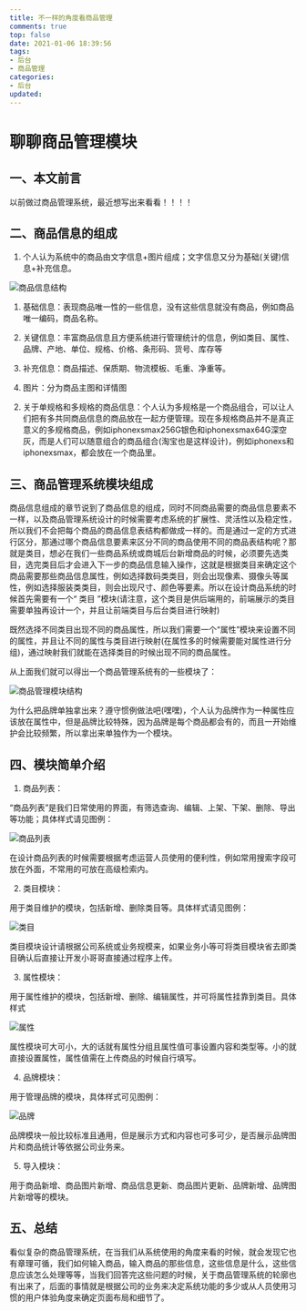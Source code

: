 ```yaml
---
title: 不一样的角度看商品管理
comments: true
top: false
date: 2021-01-06 18:39:56
tags: 
- 后台
- 商品管理
categories:
- 后台
updated:
---
```


# 聊聊商品管理模块

## 一、本文前言

以前做过商品管理系统，最近想写出来看看！！！！

## 二、商品信息的组成

1. 个人认为系统中的商品由文字信息+图片组成；文字信息又分为基础(关键)信息+补充信息。

![商品信息结构](https://i.loli.net/2021/01/06/1rsm4XoAdUOpKZi.png)

1) 基础信息：表现商品唯一性的一些信息，没有这些信息就没有商品，例如商品唯一编码，商品名称。

2) 关键信息：丰富商品信息且方便系统进行管理统计的信息，例如类目、属性、品牌、产地、单位、规格、价格、条形码、货号、库存等

3) 补充信息：商品描述、保质期、物流模板、毛重、净重等。

4) 图片：分为商品主图和详情图

2. 关于单规格和多规格的商品信息：个人认为多规格是一个商品组合，可以让人们把有多共同商品信息的商品放在一起方便管理。现在多规格商品并不是真正意义的多规格商品，例如iphonexsmax256G银色和iphonexsmax64G深空灰，而是人们可以随意组合的商品组合(淘宝也是这样设计)，例如iphonexs和iphonexsmax，都会放在一个商品里。

## 三、商品管理系统模块组成

商品信息组成的章节说到了商品信息的组成，同时不同商品需要的商品信息要素不一样，以及商品管理系统设计的时候需要考虑系统的扩展性、灵活性以及稳定性，所以我们不会把每个商品的商品信息表结构都做成一样的。而是通过一定的方式进行区分，那通过哪个商品信息要素来区分不同的商品使用不同的商品表结构呢？那就是类目，想必在我们一些商品系统或商城后台新增商品的时候，必须要先选类目，选完类目后才会进入下一步的商品信息输入操作，这就是根据类目来确定这个商品需要那些商品信息属性，例如选择数码类类目，则会出现像素、摄像头等属性，例如选择服装类类目，则会出现尺寸、颜色等要素。所以在设计商品系统的时候首先需要有一个“ 类目 ”模块(请注意，这个类目是供后端用的，前端展示的类目需要单独再设计一个，并且让前端类目与后台类目进行映射)

既然选择不同类目出现不同的商品属性，所以我们需要一个“属性”模块来设置不同的属性，并且让不同的属性与类目进行映射(在属性多的时候需要能对属性进行分组)，通过映射我们就能在选择类目的时候出现不同的商品属性。

从上面我们就可以得出一个商品管理系统有的一些模块了：

![商品管理模块结构](https://i.loli.net/2021/01/06/meKXVlHBMU5ErGS.png  )

为什么把品牌单独拿出来？遵守惯例做法吧(嘿嘿)，个人认为品牌作为一种属性应该放在属性中，但是品牌比较特殊，因为品牌是每个商品都会有的，而且一开始维护会比较频繁，所以拿出来单独作为一个模块。

## 四、模块简单介绍
1. 商品列表：

“商品列表”是我们日常使用的界面，有筛选查询、编辑、上架、下架、删除、导出等功能；具体样式请见图例：

![商品列表](media/16099355871068/商品列表.png)

在设计商品列表的时候需要根据考虑运营人员使用的便利性，例如常用搜索字段可放在外面，不常用的可放在高级检索内。

2. 类目模块：

用于类目维护的模块，包括新增、删除类目等。具体样式请见图例：

![类目](media/16099355871068/类目.png)

类目模块设计请根据公司系统或业务规模来，如果业务小等可将类目模块省去即类目确认后直接让开发小哥哥直接通过程序上传。

3. 属性模块：

用于属性维护的模块，包括新增、删除、编辑属性，并可将属性挂靠到类目。具体样式

![属性](media/16099355871068/属性.png)

属性模块可大可小，大的话就有属性分组且属性值可事设置内容和类型等。小的就直接设置属性，属性值需在上传商品的时候自行填写。

4. 品牌模块：

用于管理品牌的模块，具体样式可见图例：

![品牌](media/16099355871068/品牌.png)

品牌模块一般比较标准且通用，但是展示方式和内容也可多可少，是否展示品牌图片和商品统计等依据公司业务来。

5. 导入模块：

用于商品新增、商品图片新增、商品信息更新、商品图片更新、品牌新增、品牌图片新增等的模块。

## 五、总结

看似复杂的商品管理系统，在当我们从系统使用的角度来看的时候，就会发现它也有章理可循，我们如何输入商品，输入商品的那些信息，这些信息是什么，这些信息应该怎么处理等等，当我们回答完这些问题的时候，关于商品管理系统的轮廓也有出来了，后面的事情就是根据公司的业务来决定系统功能的多少或从人员使用习惯的用户体验角度来确定页面布局和细节了。

